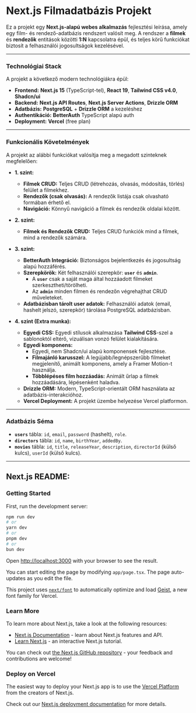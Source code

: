 # Next.js Filmadatbázis Projekt

Ez a projekt egy **Next.js-alapú webes alkalmazás** fejlesztési leírása, amely egy film- és rendező-adatbázis rendszert valósít meg. A rendszer a **filmek** és **rendezők** entitások közötti **1:N** kapcsolatra épül, és teljes körű funkciókat biztosít a felhasználói jogosultságok kezelésével.

---

### Technológiai Stack

A projekt a következő modern technológiákra épül:

* **Frontend:** **Next.js 15** (TypeScript-tel), **React 19**, **Tailwind CSS v4.0**, **Shadcn/ui**
* **Backend:** **Next.js API Routes**, **Next.js Server Actions**, **Drizzle ORM**
* **Adatbázis:** **PostgreSQL** + **Drizzle ORM** a kezeléshez
* **Authentikáció:** **BetterAuth** TypeScript alapú auth
* **Deployment:** **Vercel** (free plan)

---

### Funkcionális Követelmények

A projekt az alábbi funkciókat valósítja meg a megadott szinteknek megfelelően:

* **1. szint:**
    * **Filmek CRUD:** Teljes CRUD (létrehozás, olvasás, módosítás, törlés) felület a filmekhez.
    * **Rendezők (csak olvasás):** A rendezők listája csak olvasható formában érhető el.
    * **Navigáció:** Könnyű navigáció a filmek és rendezők oldalai között.

* **2. szint:**
    * **Filmek és Rendezők CRUD:** Teljes CRUD funkciók mind a filmek, mind a rendezők számára.

* **3. szint:**
    * **BetterAuth Integráció:** Biztonságos bejelentkezés és jogosultság alapú hozzáférés.
    * **Szerepkörök:** Két felhasználói szerepkör: **`user`** és **`admin`**.
        * A **`user`** csak a saját maga által hozzáadott filmeket szerkesztheti/törölheti.
        * Az **`admin`** minden filmen és rendezőn végrehajthat CRUD műveleteket.
    * **Adatbázisban tárolt user adatok:** Felhasználói adatok (email, hashelt jelszó, szerepkör) tárolása PostgreSQL adatbázisban.

* **4. szint (Extra munka):**
    * **Egyedi CSS:** Egyedi stílusok alkalmazása **Tailwind CSS**-szel a sablonoktól eltérő, vizuálisan vonzó felület kialakítására.
    * **Egyedi komponens:**
        * Egyedi, nem Shadcn/ui alapú komponensek fejlesztése.
        * **Filmajánló karusszel:** A legújabb/legnépszerűbb filmeket megjelenítő, animált komponens, amely a Framer Motion-t használja.
        * **Többlépéses film hozzáadás:** Animált űrlap a filmek hozzáadására, lépésenként haladva.
    * **Drizzle ORM:** Modern, TypeScript-orientált ORM használata az adatbázis-interakcióhoz.
    * **Vercel Deployment:** A projekt üzembe helyezése Vercel platformon.

---

### Adatbázis Séma

* **`users`** tábla: `id`, `email`, `password` (hashelt), `role`.
* **`directors`** tábla: `id`, `name`, `birthYear`, `addedBy`.
* **`movies`** tábla: `id`, `title`, `releaseYear`, `description`, `directorId` (külső kulcs), `userId` (külső kulcs).

---

## Next.js README:

### Getting Started

First, run the development server:

```bash
npm run dev
# or
yarn dev
# or
pnpm dev
# or
bun dev
```

Open [http://localhost:3000](http://localhost:3000) with your browser to see the result.

You can start editing the page by modifying `app/page.tsx`. The page auto-updates as you edit the file.

This project uses [`next/font`](https://nextjs.org/docs/app/building-your-application/optimizing/fonts) to automatically optimize and load [Geist](https://vercel.com/font), a new font family for Vercel.

### Learn More

To learn more about Next.js, take a look at the following resources:

- [Next.js Documentation](https://nextjs.org/docs) - learn about Next.js features and API.
- [Learn Next.js](https://nextjs.org/learn) - an interactive Next.js tutorial.

You can check out [the Next.js GitHub repository](https://github.com/vercel/next.js) - your feedback and contributions are welcome!

### Deploy on Vercel

The easiest way to deploy your Next.js app is to use the [Vercel Platform](https://vercel.com/new?utm_medium=default-template&filter=next.js&utm_source=create-next-app&utm_campaign=create-next-app-readme) from the creators of Next.js.

Check out our [Next.js deployment documentation](https://nextjs.org/docs/app/building-your-application/deploying) for more details.

